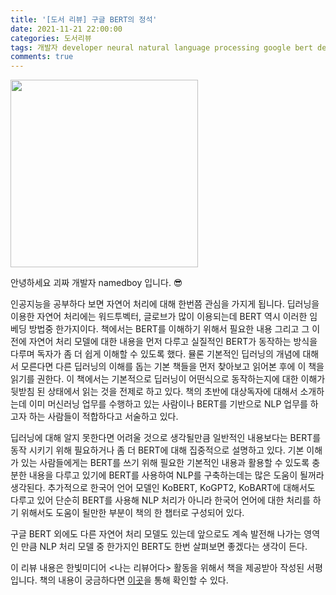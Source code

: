 ```yaml
---
title: '[도서 리뷰] 구글 BERT의 정석'
date: 2021-11-21 22:00:00
categories: 도서리뷰
tags: 개발자 developer neural natural language processing google bert deep learning
comments: true
---
```


<img src='https://firebasestorage.googleapis.com/v0/b/github-blog-39e5f.appspot.com/o/google-bert.jpg?alt=media&token=b7bfc72d-c92d-48e8-a759-7e58f4d91aab' width='300px'/>

안녕하세요 괴짜 개발자 namedboy 입니다. 😎

인공지능을 공부하다 보면 자연어 처리에 대해 한번쯤 관심을 가지게 됩니다. 딥러닝을 이용한 자연어 처리에는 워드투벡터, 글로브가 많이 이용되는데 BERT 역시 이러한 임베딩 방법중 한가지이다.
책에서는 BERT를 이해하기 위해서 필요한 내용 그리고 그 이전에 자연어 처리 모델에 대한 내용을 먼저 다루고 실질적인 BERT가 동작하는 방식을 다루며 독자가 좀 더 쉽게 이해할 수 있도록 했다.
뮬론 기본적인 딥러닝의 개념에 대해서 모른다면 다른 딥러닝의 이해를 돕는 기본 책들을 먼저 찾아보고 읽어본 후에 이 책을 읽기를 권한다.
이 책에서는 기본적으로 딥러닝이 어떤식으로 동작하는지에 대한 이해가 뒷받침 된 상태에서 읽는 것을 전제로 하고 있다.
책의 초반에 대상독자에 대해서 소개하는데 이미 머신러닝 업무를 수행하고 있는 사람이나 BERT를 기반으로 NLP 업무를 하고자 하는 사람들이 적합하다고 서술하고 있다.

딥러닝에 대해 알지 못한다면 어려울 것으로 생각될만큼 일반적인 내용보다는 BERT를 동작 시키기 위해 필요하거나 좀 더 BERT에 대해 집중적으로 설명하고 있다.
기본 이해가 있는 사람들에게는 BERT를 쓰기 위해 필요한 기본적인 내용과 활용할 수 있도록 충분한 내용을 다루고 있기에 BERT를 사용하여 NLP를 구축하는데는 많은 도움이 될꺼라 생각된다.
추가적으로 한국어 언어 모델인 KoBERT, KoGPT2, KoBART에 대해서도 다루고 있어 단순히 BERT를 사용해 NLP 처리가 아니라 한국어 언어에 대한 처리를 하기 위해서도 도움이 될만한 부분이 책의 한 챕터로 구성되어 있다.

구글 BERT 외에도 다른 자연어 처리 모델도 있는데 앞으로도 계속 발전해 나가는 영역인 만큼 NLP 처리 모델 중 한가지인 BERT도 한번 살펴보면 좋겠다는 생각이 든다.

이 리뷰 내용은 한빛미디어 &lt;나는 리뷰어다&gt; 활동을 위해서 책을 제공받아 작성된 서평입니다.
책의 내용이 궁금하다면 [이곳](https://www.hanbit.co.kr/store/books/look.php?p_code=B2201215526)을 통해 확인할 수 있다.

